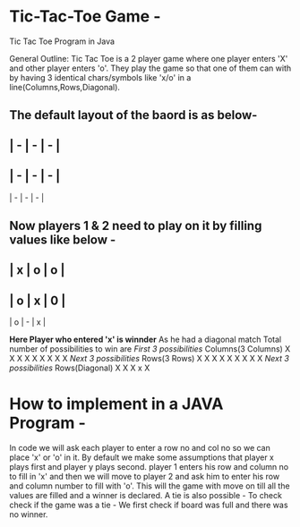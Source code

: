 # Tic-Tac-Toe Game -
Tic Tac Toe Program in Java

General Outline:
Tic Tac Toe is a 2 player game where one player enters 'X' and other player enters 'o'. They play the game so that one of them can with by having 3 identical chars/symbols like 'x/o' in a line(Columns,Rows,Diagonal).

The default layout of the baord is as below-
-------------
| - | - | - | 
-------------
| - | - | - | 
-------------
| - | - | - | 

Now players 1 & 2 need to play on it by filling values like below -
-------------
| x | o | o | 
-------------
| o | x | 0 | 
-------------
| o | - | x | 

**Here Player who entered 'x' is winnder** As he had a diagonal match
Total number of possibilities to win are 
*First 3 possibilities*
Columns(3 Columns)
X X X
X X X
X X X 
*Next 3 possibilities*
Rows(3 Rows)
X X X
X X X
X X X
*Next 3 possibilities*
Rows(Diagonal)
X   X
  X 
x   X

# How to implement in a JAVA Program -

In code we will ask each player to enter a row no and col no so we can place 'x' or 'o' in it.
By default we make some assumptions that player x plays first and player y plays second.
 player 1 enters his row and column no to fill in 'x' and then we will move to player 2 and ask him to enter his row and column number to fill with 'o'. This will the game with move on till all the values are filled and a winner is declared.
 A tie is also possible - To check check if the game was a tie - We first check if board was full and there was no winner.
 
<blockquote class="imgur-embed-pub" lang="en" data-id="a/lujWc"><a href="//imgur.com/lujWc"></a></blockquote><script async src="//s.imgur.com/min/embed.js" charset="utf-8"></script>
